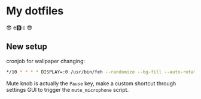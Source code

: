# My dotfiles

😎 e🅱️ic 😎

## New setup

cronjob for wallpaper changing:
```sh
*/10 * * * * DISPLAY=:0 /usr/bin/feh --randomize --bg-fill --auto-rotate ~/Dropbox/Wallsuffle/BigReso/*
```

Mute knob is actually the `Pause` key, make a custom shortcut through settings GUI to trigger the `mute_microphone` script.

